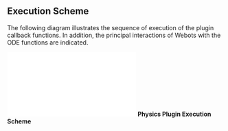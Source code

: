 ## Execution Scheme

The following diagram illustrates the sequence of execution of the plugin
callback functions. In addition, the principal interactions of Webots with the
ODE functions are indicated.

![Physics Plugin Execution Scheme](pdf/physics_execution_scheme.pdf)
**Physics Plugin Execution Scheme**

